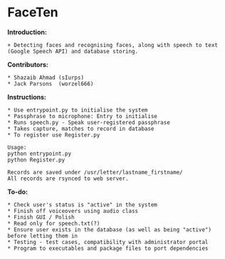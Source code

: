 # FaceTen 


**Introduction:**

	+ Detecting faces and recognising faces, along with speech to text (Google Speech API) and database storing. 

**Contributors:**

	* Shazaib Ahmad (sIurps)
	* Jack Parsons  (worzel666)

**Instructions:**

	* Use entrypoint.py to initialise the system
	* Passphrase to microphone: Entry to initialise 
	* Runs speech.py - Speak user-registered passphrase
	* Takes capture, matches to record in database
	* To register use Register.py

	Usage:
	python entrypoint.py
	python Register.py

	Records are saved under /usr/letter/lastname_firstname/
	All records are rsynced to web server. 
	

**To-do:**

	* Check user's status is "active" in the system
	* Finish off voiceovers using audio class
	* Finish GUI / Polish
	* Read only for speech.txt(?)
	* Ensure user exists in the database (as well as being "active") before letting them in
	* Testing - test cases, compatibility with administrator portal
	* Program to executables and package files to port dependencies



